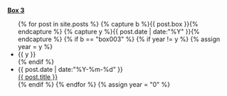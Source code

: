 **[Box 3](/box003/index.html)**

<ul class="listing">
{% for post in site.posts %}
  {% capture b %}{{ post.box }}{% endcapture %}
  {% capture y %}{{ post.date | date:"%Y" }}{% endcapture %}
  {% if b == "box003" %}
    {% if year != y %}
      {% assign year = y %}
      <li class="listing-seperator">{{ y }}</li>
    {% endif %}
    <li class="listing-item">
      <time datetime="{{ post.date | date:"%Y-%m-%d" }}">{{ post.date | date:"%Y-%m-%d" }}</time> <br/>
      <a href="{{ site.url }}{{ post.url }}" title="{{ post.title }}">{{ post.title }}</a>
    </li>
  {% endif %}
{% endfor %}
{% assign year = "0" %}
</ul>